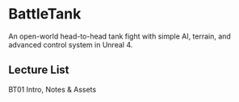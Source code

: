 # BattleTank
An open-world head-to-head tank fight with simple AI, terrain, and advanced control system in Unreal 4.

## Lecture List
BT01 Intro, Notes & Assets
